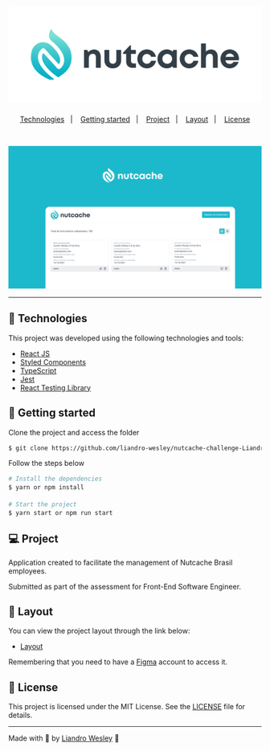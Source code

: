<h1 align="center">
    <img alt="PlantManager" title="PlantManager" src=".github/assets/logo.png" />
</h1>

<p align="center">
  <a href="#technologies">Technologies</a>&nbsp;&nbsp;&nbsp;|&nbsp;&nbsp;&nbsp;
  <a href="#-layout">Getting started</a>&nbsp;&nbsp;&nbsp;|&nbsp;&nbsp;&nbsp;
  <a href="#-project">Project</a>&nbsp;&nbsp;&nbsp;|&nbsp;&nbsp;&nbsp;
  <a href="#-layout">Layout</a>&nbsp;&nbsp;&nbsp;|&nbsp;&nbsp;&nbsp;
  <a href="#-license">License</a>
</p>

<br>

<p align="center">
  <img alt="Moveit" src=".github/assets/cover.jpg">
</p>

---

## 🧪 Technologies

This project was developed using the following technologies and tools:

- [React JS](https://reactjs.org/)
- [Styled Components](https://styled-components.com/)
- [TypeScript](https://www.typescriptlang.org/)
- [Jest](https://jestjs.io/pt-BR/)
- [React Testing Library](https://testing-library.com/docs/react-testing-library/intro/)

## 🚀 Getting started

Clone the project and access the folder

```bash
$ git clone https://github.com/liandro-wesley/nutcache-challenge-LiandroSilva.git && cd nutcache-challenge-LiandroSilva
```

Follow the steps below
```bash
# Install the dependencies
$ yarn or npm install

# Start the project
$ yarn start or npm run start
```
## 💻 Project

Application created to facilitate the management of Nutcache Brasil employees.

Submitted as part of the assessment for Front-End Software Engineer.


## 🔖 Layout

You can view the project layout through the link below:

- [Layout](https://www.figma.com/file/p3w9suQv56TwWidVW1b86m/NutCacheBrazilFrontend?node-id=1%3A2) 

Remembering that you need to have a [Figma](http://figma.com/) account to access it.

## 📝 License

This project is licensed under the MIT License. See the [LICENSE](LICENSE.md) file for details.


---

Made with 💙 by [Liandro Wesley](https://www.liandrowesley.dev) 👋